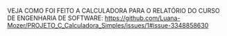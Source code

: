 VEJA COMO FOI FEITO A CALCULADORA PARA O RELATÓRIO DO CURSO DE ENGENHARIA DE SOFTWARE:
https://github.com/Luana-Mozer/PROJETO_C_Calculadora_Simples/issues/1#issue-3348858630
